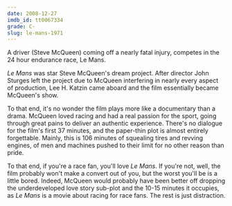 ```yaml
---
date: 2008-12-27
imdb_id: tt0067334
grade: C-
slug: le-mans-1971
---
```


A driver (Steve McQueen) coming off a nearly fatal injury, competes in the 24 hour endurance race, Le Mans.

_Le Mans_ was star Steve McQueen's dream project. After director John Sturges left the project due to McQueen interfering in nearly every aspect of production, Lee H. Katzin came aboard and the film essentially became McQueen's show.

To that end, it's no wonder the film plays more like a documentary than a drama. McQueen loved racing and had a real passion for the sport, going through great pains to deliver an authentic experience. There's no dialogue for the film's first 37 minutes, and the paper-thin plot is almost entirely forgettable. Mainly, this is 106 minutes of squealing tires and revving engines, of men and machines pushed to their limit for no other reason than pride.

To that end, if you're a race fan, you'll love _Le Mans_. If you're not, well, the film probably won't make a convert out of you, but the worst you'll be is a little bored. Indeed, McQueen would probably have been better off dropping the underdeveloped love story sub-plot and the 10-15 minutes it occupies, as _Le Mans_ is a movie about racing for race fans. The rest is just distraction.
